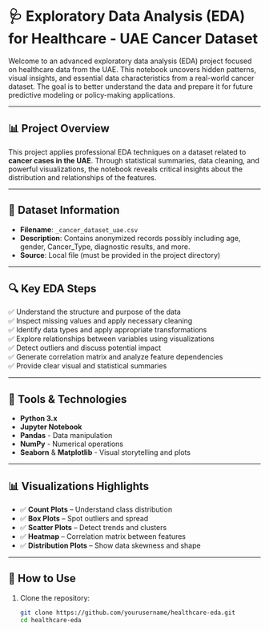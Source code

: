 # 🩺 Exploratory Data Analysis (EDA) for Healthcare - UAE Cancer Dataset

Welcome to an advanced exploratory data analysis (EDA) project focused on healthcare data from the UAE. This notebook uncovers hidden patterns, visual insights, and essential data characteristics from a real-world cancer dataset. The goal is to better understand the data and prepare it for future predictive modeling or policy-making applications.

---

## 📊 Project Overview

This project applies professional EDA techniques on a dataset related to **cancer cases in the UAE**. Through statistical summaries, data cleaning, and powerful visualizations, the notebook reveals critical insights about the distribution and relationships of the features.

---

## 📁 Dataset Information

- **Filename**: `_cancer_dataset_uae.csv`
- **Description**: Contains anonymized records possibly including age, gender, Cancer_Type, diagnostic results, and more.
- **Source**: Local file (must be provided in the project directory)

---

## 🔍 Key EDA Steps

✅ Understand the structure and purpose of the data  
✅ Inspect missing values and apply necessary cleaning  
✅ Identify data types and apply appropriate transformations  
✅ Explore relationships between variables using visualizations  
✅ Detect outliers and discuss potential impact  
✅ Generate correlation matrix and analyze feature dependencies  
✅ Provide clear visual and statistical summaries

---

## 🧰 Tools & Technologies

- **Python 3.x**
- **Jupyter Notebook**
- **Pandas** - Data manipulation
- **NumPy** - Numerical operations
- **Seaborn** & **Matplotlib** - Visual storytelling and plots

---

## 📊 Visualizations Highlights

- ✅ **Count Plots** – Understand class distribution  
- ✅ **Box Plots** – Spot outliers and spread  
- ✅ **Scatter Plots** – Detect trends and clusters  
- ✅ **Heatmap** – Correlation matrix between features  
- ✅ **Distribution Plots** – Show data skewness and shape

---

## 🚀 How to Use

1. Clone the repository:

   ```bash
   git clone https://github.com/yourusername/healthcare-eda.git
   cd healthcare-eda
